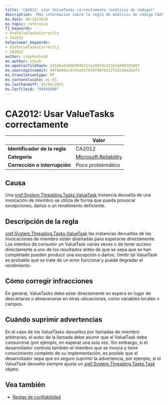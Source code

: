 ```yaml
---
title: 'CA2012: usar ValueTasks correctamente (análisis de código)'
description: 'Más información sobre la regla de análisis de código CA2012: uso de ValueTasks correctamente'
ms.date: 06/18/2020
ms.topic: reference
f1_keywords:
- UseValueTasksCorrectly
- CA2012
helpviewer_keywords:
- UseValueTasksCorrectly
- CA2012
author: stephentoub
ms.author: stoub
ms.openlocfilehash: d1526a4a8db994b517a248591421b3a009395087
ms.sourcegitcommit: 4df8e005c074ceb1f978f007b222fe253be2baf3
ms.translationtype: MT
ms.contentlocale: es-ES
ms.lasthandoff: 02/04/2021
ms.locfileid: "99545698"
---
```

# <a name="ca2012-use-valuetasks-correctly"></a>CA2012: Usar ValueTasks correctamente

| | Valor |
|-|-|
| **Identificador de la regla** |CA2012|
| **Categoría** |[Microsoft.Reliability](reliability-warnings.md)|
| **Corrección o interrupción** |Poco problemático|

## <a name="cause"></a>Causa

Una <xref:System.Threading.Tasks.ValueTask> instancia devuelta de una invocación de miembro se utiliza de forma que pueda provocar excepciones, daños o un rendimiento deficiente.

## <a name="rule-description"></a>Descripción de la regla

<xref:System.Threading.Tasks.ValueTask> las instancias devueltas de las invocaciones de miembro están diseñadas para esperarse directamente.  Los intentos de consumir un ValueTask varias veces o de tener acceso directamente a uno de los resultados antes de que se sepa que se han completado pueden producir una excepción o daños.  Omitir tal ValueTask es probable que se trate de un error funcional y puede degradar el rendimiento.

## <a name="how-to-fix-violations"></a>Cómo corregir infracciones

En general, ValueTasks debe estar directamente en espera en lugar de descartarse o almacenarse en otras ubicaciones, como variables locales o campos.

## <a name="when-to-suppress-warnings"></a>Cuándo suprimir advertencias

En el caso de los ValueTasks devueltos por llamadas de miembro arbitrarias, el autor de la llamada debe asumir que el ValueTask debe consumirse (por ejemplo, en espera) una sola vez.  Sin embargo, si el desarrollador controla también el miembro que se invoca y tiene conocimiento completo de su implementación, es posible que el desarrollador sepa que es seguro suprimir la advertencia, por ejemplo, si el ValueTask devuelto siempre ajusta un <xref:System.Threading.Tasks.Task> objeto.

## <a name="see-also"></a>Vea también

- [Reglas de confiabilidad](reliability-warnings.md)

